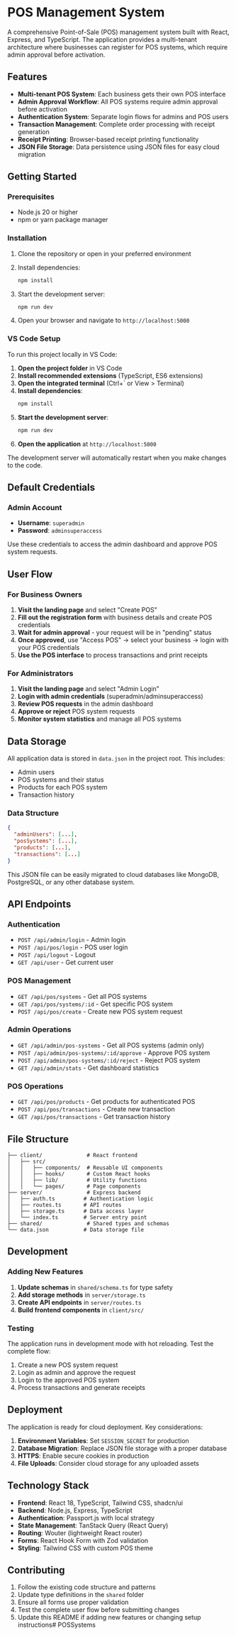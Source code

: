 # POS Management System

A comprehensive Point-of-Sale (POS) management system built with React, Express, and TypeScript. The application provides a multi-tenant architecture where businesses can register for POS systems, which require admin approval before activation.

## Features

- **Multi-tenant POS System**: Each business gets their own POS interface
- **Admin Approval Workflow**: All POS systems require admin approval before activation
- **Authentication System**: Separate login flows for admins and POS users
- **Transaction Management**: Complete order processing with receipt generation
- **Receipt Printing**: Browser-based receipt printing functionality
- **JSON File Storage**: Data persistence using JSON files for easy cloud migration

## Getting Started

### Prerequisites

- Node.js 20 or higher
- npm or yarn package manager

### Installation

1. Clone the repository or open in your preferred environment

2. Install dependencies:
   ```bash
   npm install
   ```

3. Start the development server:
   ```bash
   npm run dev
   ```

4. Open your browser and navigate to `http://localhost:5000`

### VS Code Setup

To run this project locally in VS Code:

1. **Open the project folder** in VS Code
2. **Install recommended extensions** (TypeScript, ES6 extensions)
3. **Open the integrated terminal** (Ctrl+` or View > Terminal)
4. **Install dependencies**:
   ```bash
   npm install
   ```
5. **Start the development server**:
   ```bash
   npm run dev
   ```
6. **Open the application** at `http://localhost:5000`

The development server will automatically restart when you make changes to the code.

## Default Credentials

### Admin Account
- **Username**: `superadmin`
- **Password**: `adminsuperaccess`

Use these credentials to access the admin dashboard and approve POS system requests.

## User Flow

### For Business Owners

1. **Visit the landing page** and select "Create POS"
2. **Fill out the registration form** with business details and create POS credentials
3. **Wait for admin approval** - your request will be in "pending" status
4. **Once approved**, use "Access POS" → select your business → login with your POS credentials
5. **Use the POS interface** to process transactions and print receipts

### For Administrators

1. **Visit the landing page** and select "Admin Login"
2. **Login with admin credentials** (superadmin/adminsuperaccess)
3. **Review POS requests** in the admin dashboard
4. **Approve or reject** POS system requests
5. **Monitor system statistics** and manage all POS systems

## Data Storage

All application data is stored in `data.json` in the project root. This includes:
- Admin users
- POS systems and their status
- Products for each POS system
- Transaction history

### Data Structure

```json
{
  "adminUsers": [...],
  "posSystems": [...],
  "products": [...],
  "transactions": [...]
}
```

This JSON file can be easily migrated to cloud databases like MongoDB, PostgreSQL, or any other database system.

## API Endpoints

### Authentication
- `POST /api/admin/login` - Admin login
- `POST /api/pos/login` - POS user login
- `POST /api/logout` - Logout
- `GET /api/user` - Get current user

### POS Management
- `GET /api/pos/systems` - Get all POS systems
- `GET /api/pos/systems/:id` - Get specific POS system
- `POST /api/pos/create` - Create new POS system request

### Admin Operations
- `GET /api/admin/pos-systems` - Get all POS systems (admin only)
- `POST /api/admin/pos-systems/:id/approve` - Approve POS system
- `POST /api/admin/pos-systems/:id/reject` - Reject POS system
- `GET /api/admin/stats` - Get dashboard statistics

### POS Operations
- `GET /api/pos/products` - Get products for authenticated POS
- `POST /api/pos/transactions` - Create new transaction
- `GET /api/pos/transactions` - Get transaction history

## File Structure

```
├── client/              # React frontend
│   ├── src/
│   │   ├── components/  # Reusable UI components
│   │   ├── hooks/       # Custom React hooks
│   │   ├── lib/         # Utility functions
│   │   └── pages/       # Page components
├── server/              # Express backend
│   ├── auth.ts         # Authentication logic
│   ├── routes.ts       # API routes
│   ├── storage.ts      # Data access layer
│   └── index.ts        # Server entry point
├── shared/              # Shared types and schemas
└── data.json           # Data storage file
```

## Development

### Adding New Features

1. **Update schemas** in `shared/schema.ts` for type safety
2. **Add storage methods** in `server/storage.ts`
3. **Create API endpoints** in `server/routes.ts`
4. **Build frontend components** in `client/src/`

### Testing

The application runs in development mode with hot reloading. Test the complete flow:

1. Create a new POS system request
2. Login as admin and approve the request
3. Login to the approved POS system
4. Process transactions and generate receipts

## Deployment

The application is ready for cloud deployment. Key considerations:

1. **Environment Variables**: Set `SESSION_SECRET` for production
2. **Database Migration**: Replace JSON file storage with a proper database
3. **HTTPS**: Enable secure cookies in production
4. **File Uploads**: Consider cloud storage for any uploaded assets

## Technology Stack

- **Frontend**: React 18, TypeScript, Tailwind CSS, shadcn/ui
- **Backend**: Node.js, Express, TypeScript
- **Authentication**: Passport.js with local strategy
- **State Management**: TanStack Query (React Query)
- **Routing**: Wouter (lightweight React router)
- **Forms**: React Hook Form with Zod validation
- **Styling**: Tailwind CSS with custom POS theme

## Contributing

1. Follow the existing code structure and patterns
2. Update type definitions in the `shared` folder
3. Ensure all forms use proper validation
4. Test the complete user flow before submitting changes
5. Update this README if adding new features or changing setup instructions#   P O S S y s t e m s  
 